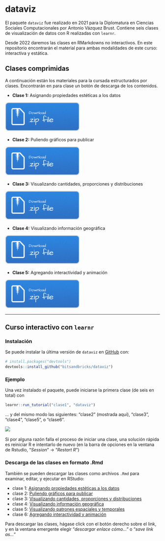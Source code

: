 
<!-- README.md is generated from README.Rmd. Please edit that file -->

# dataviz

<!-- badges: start -->
<!-- badges: end -->

El paquete `dataviz` fue realizado en 2021 para la Diplomatura en
Ciencias Sociales Computacionales por Antonio Vázquez Brust. Contiene
seis clases de visualización de datos con R realizadas con `learnr`.

Desde 2022 daremos las clases en RMarkdowns no interactivos. En este
repositorio encontrarán el material para ambas modalidades de este
curso: interactiva y estática.

## Clases comprimidas

A continuación están los materiales para la cursada estructurados por
clases. Encontrarán en para clase un botón de descarga de los
contenidos.

-   **Clase 1:** Asignando propiedades estéticas a los datos

[![](img/Download.png)](https://github.com/bitsandbricks/dataviz/raw/main/M2_Diplo_CSS/clase1/clase1.zip)

-   **Clase 2:** Puliendo gráficos para publicar

[![](img/Download.png)](./M2_Diplo_CSS/clase2/clase2.zip)

-   **Clase 3:** Visualizando cantidades, proporciones y distribuciones

[![](img/Download.png)](./M2_Diplo_CSS/clase3/clase3.zip)

-   **Clase 4:** Visualizando información geográfica

[![](img/Download.png)](./M2_Diplo_CSS/clase4/clase4.zip)

-   **Clase 5:** Agregando interactividad y animación

[![](img/Download.png)](./M2_Diplo_CSS/clase5/clase5.zip)

------------------------------------------------------------------------

## Curso interactivo con `learnr`

### Instalación

Se puede instalar la última versión de `dataviz` en
[GitHub](https://github.com/) con:

``` r
# install.packages("devtools")
devtools::install_github("bitsandbricks/dataviz")
```

### Ejemplo

Una vez instalado el paquete, puede iniciarse la primera clase (de seis
en total) con

``` r
learnr::run_tutorial("clase1", "dataviz")
```

… y del mismo modo las siguientes: “clase2” (mostrada aquí), “clase3”,
“clase4”, “clase5”, o “clase6”.

<img src="https://bitsandbricks.github.io/img/dataviz_clase_2.png" width="85%" />

Si por alguna razón falla el proceso de iniciar una clase, una solución
rápida es reiniciar R e intentarlo de nuevo (en la barra de opciones en
la ventana de Rstudio, “*Session*” -> “*Restart R*”)

### Descarga de las clases en formato .Rmd

También se pueden descargar las clases como archivos `.Rmd` para
examinar, editar, y ejecutar en RStudio:

-   clase 1: [Asignando propiedades estéticas a los
    datos](https://raw.githubusercontent.com/bitsandbricks/dataviz/main/inst/tutorials/clase1/clase1.Rmd)
-   clase 2: [Puliendo gráficos para
    publicar](https://raw.githubusercontent.com/bitsandbricks/dataviz/main/inst/tutorials/clase2/clase2.Rmd)
-   clase 3: [Visualizando cantidades, proporciones y
    distribuciones](https://raw.githubusercontent.com/bitsandbricks/dataviz/main/inst/tutorials/clase3/clase3.Rmd)
-   clase 4: [Visualizando información
    geográfica](https://raw.githubusercontent.com/bitsandbricks/dataviz/main/inst/tutorials/clase4/clase4.Rmd)
-   clase 5: [Visualizando patrones espaciales y
    temporales](https://raw.githubusercontent.com/bitsandbricks/dataviz/main/inst/tutorials/clase5/clase5.Rmd)
-   clase 6: [Agregando interactividad y
    animación](https://raw.githubusercontent.com/bitsandbricks/dataviz/main/inst/tutorials/clase6/clase6.Rmd)

Para descargar las clases, hágase click con el botón derecho sobre el
link, y en la ventana emergente elegir “*descargar enlace cómo…*” o
“*save link as…*”
